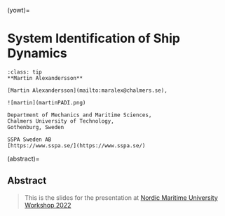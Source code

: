 (yowt)=
# System Identification of Ship Dynamics

```{admonition} Authors
:class: tip
**Martin Alexandersson**

[Martin Alexandersson](mailto:maralex@chalmers.se),

![martin](martinPADI.png)

Department of Mechanics and Maritime Sciences,  
Chalmers University of Technology,  
Gothenburg, Sweden

SSPA Sweden AB
[https://www.sspa.se/](https://www.sspa.se/)

```

(abstract)=
## Abstract ##
> This is the slides for the presentation at [Nordic Maritime University Workshop 2022](https://www.usn.no/aktivitetskalender/dnv-nordic-maritime-university-workshop-2022)